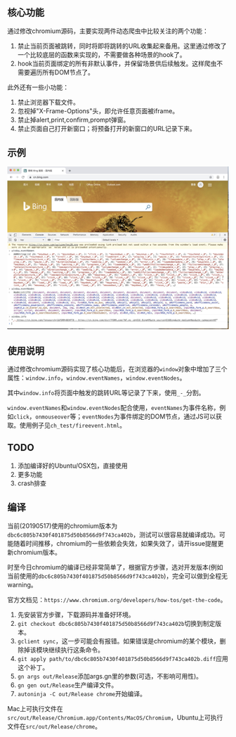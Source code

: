 ## 核心功能

通过修改chromium源码，主要实现两件动态爬虫中比较关注的两个功能：

1. 禁止当前页面被跳转，同时将即将跳转的URL收集起来备用。这里通过修改了一个比较底层的函数来实现的，不需要做各种场景的hook了。
2. hook当前页面绑定的所有非默认事件，并保留场景供后续触发。这样爬虫不需要遍历所有DOM节点了。


此外还有一些小功能：

1. 禁止浏览器下载文件。
2. 忽视掉"X-Frame-Options"头，即允许任意页面被iframe。
3. 禁止掉alert,print,confirm,prompt弹窗。
4. 禁止页面自己打开新窗口；将预备打开的新窗口的URL记录下来。

## 示例

![eventNodes](./eventNodes.jpg)


## 使用说明

通过修改chromium源码实现了核心功能后，在浏览器的`window`对象中增加了三个属性：`window.info`，`window.eventNames`，`window.eventNodes`。

其中`window.info`将页面中触发的跳转URL等记录了下来，使用`_-_`分割。

`window.eventNames`和`window.eventNodes`配合使用，`eventNames`为事件名称，例如`click`，`onmouseover`等；`eventNodes`为事件绑定的DOM节点，通过JS可以获取。使用例子见`ch_test/fireevent.html`。

## TODO

1. 添加编译好的Ubuntu/OSX包，直接使用
2. 更多功能
3. crash排查

## 编译

当前(20190517)使用的chromium版本为`dbc6c805b7430f401875d50b8566d9f743ca402b`，测试可以很容易就编译成功。可能随着时间推移，chromium的一些依赖会失效，如果失效了，请开issue提醒更新chromium版本。

时至今日chromium的编译已经非常简单了，根据官方步骤，选对开发版本(例如当前使用的`dbc6c805b7430f401875d50b8566d9f743ca402b`)，完全可以做到全程无warning。

官方文档见：`https://www.chromium.org/developers/how-tos/get-the-code`。

1. 先安装官方步骤，下载源码并准备好环境。
2. `git checkout dbc6c805b7430f401875d50b8566d9f743ca402b`切换到制定版本。
3. `gclient sync`，这一步可能会有报错。如果错误是chromium的某个模块，删除掉该模块继续执行这条命令。
4. `git apply path/to/dbc6c805b7430f401875d50b8566d9f743ca402b.diff`应用这个补丁。
2. `gn args out/Release`添加args.gn里的参数(可选，不影响可用性)。
3. `gn gen out/Release`生产编译文件。
4. `autoninja -C out/Release chrome`开始编译。

Mac上可执行文件在`src/out/Release/Chromium.app/Contents/MacOS/Chromium`，Ubuntu上可执行文件在`src/out/Release/chrome`。

